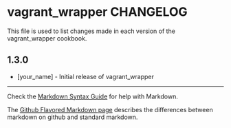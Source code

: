 vagrant_wrapper CHANGELOG
========================

This file is used to list changes made in each version of the vagrant_wrapper cookbook.

1.3.0
-----
- [your_name] - Initial release of vagrant_wrapper

- - -
Check the [Markdown Syntax Guide](http://daringfireball.net/projects/markdown/syntax) for help with Markdown.

The [Github Flavored Markdown page](http://github.github.com/github-flavored-markdown/) describes the differences between markdown on github and standard markdown.
